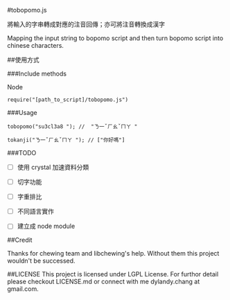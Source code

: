 #tobopomo.js

將輸入的字串轉成對應的注音回傳；亦可將注音轉換成漢字

Mapping the input string to bopomo script and then turn bopomo script into chinese characters.

##使用方式

###Include methods

Node
```
require("[path_to_script]/tobopomo.js")

```

###Usage

```
tobopomo("su3cl3a8 "); //  "ㄋ一ˇㄏㄠˇㄇㄚ "

tokanji("ㄋ一ˇㄏㄠˇㄇㄚ "); // ["你好嗎"]

```

###TODO

- [ ] 使用 crystal 加速資料分類
- [ ] 切字功能
- [ ] 字重排比
- [ ] 不同語言實作
- [ ] 建立成 node module 


##Credit

Thanks for chewing team and libchewing's help. Without them this project wouldn't be successed.

##LICENSE
This project is licensed under LGPL License. For furthor detail please checkout LICENSE.md or connect with me dylandy.chang at gmail.com.
